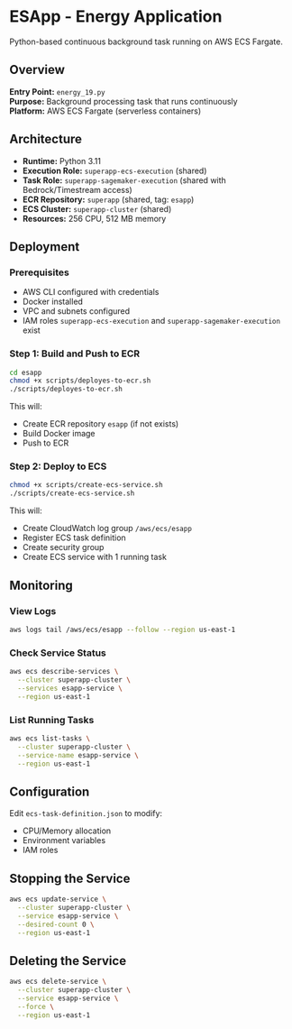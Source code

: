 # ESApp - Energy Application

Python-based continuous background task running on AWS ECS Fargate.

## Overview

**Entry Point:** `energy_19.py`  
**Purpose:** Background processing task that runs continuously  
**Platform:** AWS ECS Fargate (serverless containers)

## Architecture

- **Runtime:** Python 3.11
- **Execution Role:** `superapp-ecs-execution` (shared)
- **Task Role:** `superapp-sagemaker-execution` (shared with Bedrock/Timestream access)
- **ECR Repository:** `superapp` (shared, tag: `esapp`)
- **ECS Cluster:** `superapp-cluster` (shared)
- **Resources:** 256 CPU, 512 MB memory

## Deployment

### Prerequisites
- AWS CLI configured with credentials
- Docker installed
- VPC and subnets configured
- IAM roles `superapp-ecs-execution` and `superapp-sagemaker-execution` exist

### Step 1: Build and Push to ECR

```bash
cd esapp
chmod +x scripts/deployes-to-ecr.sh
./scripts/deployes-to-ecr.sh
```

This will:
- Create ECR repository `esapp` (if not exists)
- Build Docker image
- Push to ECR

### Step 2: Deploy to ECS

```bash
chmod +x scripts/create-ecs-service.sh
./scripts/create-ecs-service.sh
```

This will:
- Create CloudWatch log group `/aws/ecs/esapp`
- Register ECS task definition
- Create security group
- Create ECS service with 1 running task

## Monitoring

### View Logs
```bash
aws logs tail /aws/ecs/esapp --follow --region us-east-1
```

### Check Service Status
```bash
aws ecs describe-services \
  --cluster superapp-cluster \
  --services esapp-service \
  --region us-east-1
```

### List Running Tasks
```bash
aws ecs list-tasks \
  --cluster superapp-cluster \
  --service-name esapp-service \
  --region us-east-1
```

## Configuration

Edit `ecs-task-definition.json` to modify:
- CPU/Memory allocation
- Environment variables
- IAM roles

## Stopping the Service

```bash
aws ecs update-service \
  --cluster superapp-cluster \
  --service esapp-service \
  --desired-count 0 \
  --region us-east-1
```

## Deleting the Service

```bash
aws ecs delete-service \
  --cluster superapp-cluster \
  --service esapp-service \
  --force \
  --region us-east-1
```
